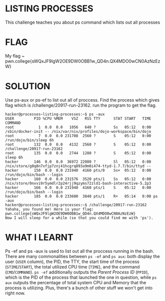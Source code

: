
# LISTING PROCESSES

This challenge teaches you about ps command which lists out all processes

# FLAG

My flag ~ pwn.college{sWQxJF9lgW2OE9DW0OBB1w_QD4n.QX4MDO0wCN0AzNzEzW}


# SOLUTION

Use ps-aux or ps-ef to list  out all of proccess. Find the process which gives flag which is /challenge/20917-run-23162.
run the program to get the flag.

```
hacker@processes~listing-processes:~$ ps -aux
USER         PID %CPU %MEM    VSZ   RSS TTY      STAT START   TIME COMMAND
root           1  0.0  0.0   1056   640 ?        Ss   05:12   0:00 /sbin/docker-init -- /nix/var/nix/profiles/dojo-workspace/bin/dojo
root           7  0.0  0.0 231708  2560 ?        S    05:12   0:00 /run/dojo/bin/sleep 6h
root         132  0.0  0.0   4132  2560 ?        S    05:12   0:00 /challenge/20917-run-23162
root         135  0.0  0.0   2744  1280 ?        S    05:12   0:00 sleep 6h
hacker       146  0.0  0.0  36972 22080 ?        Sl   05:12   0:00 /nix/store/g0q8n7xfjp7znj41hcgrq893a9m0i474-ttyd-1.7.7/bin/ttyd --
hacker       150  0.0  0.0 231940  4160 pts/0    Ss+  05:12   0:00 /run/dojo/bin/bash --login
hacker       160  0.0  0.0 231576  3520 pts/1    Ss   05:12   0:00 /nix/store/0nxvi9r5ymdlr2p24rjj9qzyms72zld1-bash-interactive-5.2p3
hacker       166  0.0  0.0 231940  4160 pts/1    S    05:12   0:00 /run/dojo/bin/bash --login
hacker       185  0.0  0.0 233600  3840 pts/1    R+   05:14   0:00 ps -aux
hacker@processes~listing-processes:~$ /challenge/20917-run-23162
Yahaha, you found me! Here is your flag:
pwn.college{sWQxJF9lgW2OE9DW0OBB1w_QD4n.QX4MDO0wCN0AzNzEzW}
Now I will sleep for a while (so that you could find me with 'ps').
```


# WHAT I LEARNT

Ps -ef and ps -aux is used to list out all the proccess running in the bash.
There are many commonalities between `ps -ef` and `ps aux`: both display the user (`USER` column), the PID, the TTY, the start time of the process (`STIME`/`START`), the total utilized CPU time (`TIME`), and the command (`CMD`/`COMMAND`). `ps -ef` additionally outputs the _Parent Process ID_ (`PPID`), which is the PID of the process that launched the one in question, while `ps aux` outputs the percentage of total system CPU and Memory that the process is utilizing. Plus, there's a bunch of other stuff we won't get into right now.
